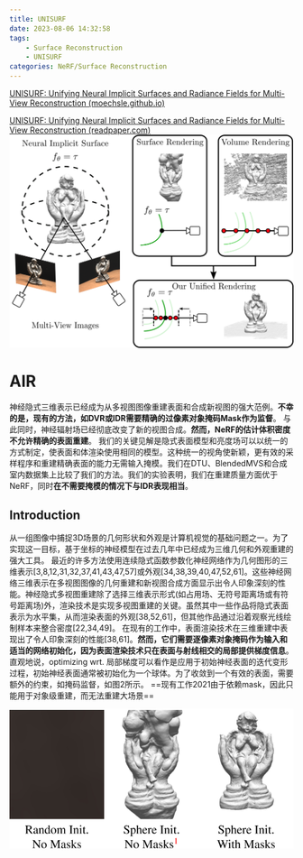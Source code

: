 ```yaml
---
title: UNISURF
date: 2023-08-06 14:32:58
tags:
    - Surface Reconstruction
    - UNISURF
categories: NeRF/Surface Reconstruction
---
```


[UNISURF: Unifying Neural Implicit Surfaces and Radiance Fields for Multi-View Reconstruction (moechsle.github.io)](https://moechsle.github.io/unisurf/)

[UNISURF: Unifying Neural Implicit Surfaces and Radiance Fields for Multi-View Reconstruction (readpaper.com)](https://readpaper.com/pdf-annotate/note?pdfId=4546355486135050241&noteId=1791178045241021696)
![image.png](https://raw.githubusercontent.com/qiyun71/Blog_images/main/pictures/20230806143334.png)


<!-- more -->


# AIR

神经隐式三维表示已经成为从多视图图像重建表面和合成新视图的强大范例。**不幸的是，现有的方法，如DVR或IDR需要精确的过像素对象掩码Mask作为监督**。
与此同时，神经辐射场已经彻底改变了新的视图合成。**然而，NeRF的估计体积密度不允许精确的表面重建**。
我们的关键见解是隐式表面模型和亮度场可以以统一的方式制定，使表面和体渲染使用相同的模型。这种统一的视角使新颖，更有效的采样程序和重建精确表面的能力无需输入掩模。我们在DTU、BlendedMVS和合成室内数据集上比较了我们的方法。我们的实验表明，我们在重建质量方面优于NeRF，同时**在不需要掩模的情况下与IDR表现相当**。


## Introduction

从一组图像中捕捉3D场景的几何形状和外观是计算机视觉的基础问题之一。为了实现这一目标，基于坐标的神经模型在过去几年中已经成为三维几何和外观重建的强大工具。
最近的许多方法使用连续隐式函数参数化神经网络作为几何图形的三维表示[3,8,12,31,32,37,41,43,47,57]或外观[34,38,39,40,47,52,61]。这些神经网络三维表示在多视图图像的几何重建和新视图合成方面显示出令人印象深刻的性能。神经隐式多视图重建除了选择三维表示形式(如占用场、无符号距离场或有符号距离场)外，渲染技术是实现多视图重建的关键。虽然其中一些作品将隐式表面表示为水平集，从而渲染表面的外观[38,52,61]，但其他作品通过沿着观察光线绘制样本来整合密度[22,34,49]。
在现有的工作中，表面渲染技术在三维重建中表现出了令人印象深刻的性能[38,61]。**然而，它们需要逐像素对象掩码作为输入和适当的网络初始化，因为表面渲染技术只在表面与射线相交的局部提供梯度信息**。直观地说，optimizing wrt. 局部梯度可以看作是应用于初始神经表面的迭代变形过程，初始神经表面通常被初始化为一个球体。为了收敛到一个有效的表面，需要额外的约束，如掩码监督，如图2所示。
==现有工作2021由于依赖mask，因此只能用于对象级重建，而无法重建大场景==

![image.png](https://raw.githubusercontent.com/qiyun71/Blog_images/main/pictures/20230806160553.png)

